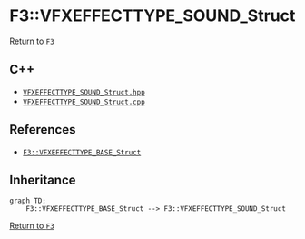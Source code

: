 # F3::VFXEFFECTTYPE_SOUND_Struct

[Return to `F3`](/docs/F3.md)

## C++

- [`VFXEFFECTTYPE_SOUND_Struct.hpp`](/c++/include/VFXEFFECTTYPE_SOUND_Struct.hpp)
- [`VFXEFFECTTYPE_SOUND_Struct.cpp`](/c++/source/VFXEFFECTTYPE_SOUND_Struct.cpp)

## References

- [`F3::VFXEFFECTTYPE_BASE_Struct`](/docs/F3/VFXEFFECTTYPE_BASE_Struct.md)

## Inheritance

```mermaid
graph TD;
    F3::VFXEFFECTTYPE_BASE_Struct --> F3::VFXEFFECTTYPE_SOUND_Struct
```

[Return to `F3`](/docs/F3.md)
